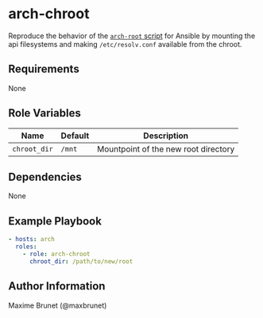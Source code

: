 # arch-chroot

Reproduce the behavior of the [`arch-root` script](https://wiki.archlinux.org/index.php/Change_root#Using_arch-chroot) for Ansible by mounting the api filesystems and making `/etc/resolv.conf` available from the chroot.

## Requirements

None

## Role Variables

| Name         | Default | Description                          |
| ------------ | ------- | ------------------------------------ |
| `chroot_dir` | `/mnt`  | Mountpoint of the new root directory |

## Dependencies

None

## Example Playbook

```yaml
- hosts: arch
  roles:
    - role: arch-chroot
      chroot_dir: /path/to/new/root
```

## Author Information

Maxime Brunet (@maxbrunet)

